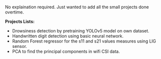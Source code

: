No explaination required. Just wanted to add all the small projects done overtime. 

**Projects Lists:**
- Drowsiness detection by pretraining YOLOv5 model on own dataset. 
- Handwritten digit detection using basic neural network.
- Random Forest regressor for the s11 and s21 values measures using LIG sensor.
- PCA to find the principal components in wifi CSI data. 

